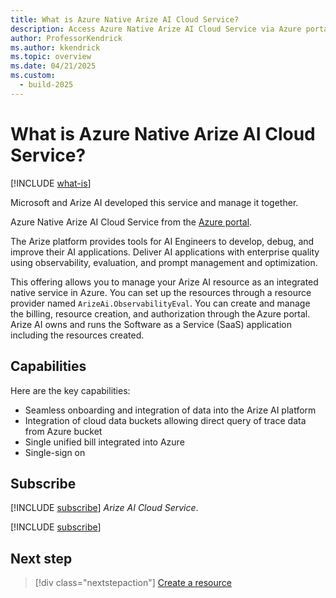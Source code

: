 ```yaml
---
title: What is Azure Native Arize AI Cloud Service?
description: Access Azure Native Arize AI Cloud Service via Azure portal to develop, debug, and improve AI applications with enterprise quality using observability and evaluation tools.
author: ProfessorKendrick
ms.author: kkendrick
ms.topic: overview
ms.date: 04/21/2025
ms.custom:
  - build-2025
---
```

# What is Azure Native Arize AI Cloud Service?

[!INCLUDE [what-is](../includes/what-is.md)]

Microsoft and Arize AI developed this service and manage it together.

Azure Native Arize AI Cloud Service from the [Azure portal](https://portal.azure.com).

The Arize platform provides tools for AI Engineers to develop, debug, and improve their AI applications.
Deliver AI applications with enterprise quality using observability, evaluation, and prompt management and optimization.

This offering allows you to manage your Arize AI resource as an integrated native service in Azure. You can set up the resources through a resource provider named `ArizeAi.ObservabilityEval`. You can create and manage the billing, resource creation, and authorization through the Azure portal. Arize AI owns and runs the Software as a Service (SaaS) application including the resources created.

## Capabilities

Here are the key capabilities:

- Seamless onboarding and integration of data into the Arize AI platform
- Integration of cloud data buckets allowing direct query of trace data from Azure bucket
- Single unified bill integrated into Azure
- Single-sign on

## Subscribe

[!INCLUDE [subscribe](../includes/subscribe.md)] *Arize AI Cloud Service*.

[!INCLUDE [subscribe](../includes/subscribe-from-azure-portal.md)]

## Next step

> [!div class="nextstepaction"]
> [Create a resource](create.md)
